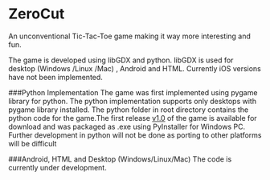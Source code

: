 # ZeroCut
An unconventional Tic-Tac-Toe game making it way more interesting and fun.

The game is developed using libGDX and python. libGDX is used for desktop (Windows /Linux /Mac) , Android and HTML. Currently iOS versions have not been implemented.


###Python Implementation
The game was first implemented using pygame library for python. The python implementation supports only desktops with pygame library installed. The python folder in root directory contains the python code for the game.The first release [v1.0](https://goo.gl94I1v7) of the game is available for download and was packaged as .exe using PyInstaller for Windows PC. Further development in python will not be done as porting to other platforms will be difficult

###Android, HTML and Desktop (Windows/Linux/Mac)
The code is currently under development.
